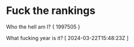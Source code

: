 # Fuck the rankings

Who the hell am I?
{ 1997505 }

What fucking year is it?
[ 2024-03-22T15:48:23Z ]
